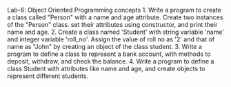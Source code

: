 Lab-6: Object Oriented Programming concepts
    1. Write a program to create a class called "Person" with a name and age attribute. Create two instances of the
      "Person" class. set their attributes using constructor, and print their name and age.
    2. Create a class named 'Student' with string variable 'name' and integer variable 'roll_no'. Assign the value 
       of roll no as '2' and that of name as "John" by creating an object of the class student.
    3. Write a program to define a class to represent a bank account, with methods to deposit, withdraw, and check the balance.
    4. Write a program to define a class Student with attributes like name and age, and create objects to represent different students.